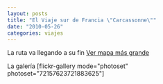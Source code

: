 ```yaml
---
layout: posts
title: "El Viaje sur de Francia \"Carcassonne\""
date: "2010-05-26"
categories: viajes
---
```


La ruta va llegando a su fin [Ver mapa más grande](https://maps.google.es/maps?f=d&source=embed&saddr=Cit%C3%A9+de+l'Espace,+Avenue+Jean+Gonord,+31500+Toulouse,+Haute-Garonne,+Midi-Pyr%C3%A9n%C3%A9es,+Francia&daddr=Carcassonne,+France+to:D6113+to:D6113+to:43.448931,1.61499+to:Toulouse,+Francia&hl=es&geocode=FdwPmQIdhccWACmJEIETpr2uEjHALK08nfYGHQ%3BFT1fkwIdhPMjACmLvRYBOSyuEjHHFKF3O9-P4g%3BFUaqlAIdxnoeAA%3BFUx2lQIdojwcAA%3B%3BFYtZmQIdhwQWACn_UnXsb7uuEjEwEEEvnPYGBA&mra=dpe&mrcr=1&mrsp=4&sz=11&via=2,3,4&sll=43.465878,1.826477&sspn=0.259643,0.617294&ie=UTF8&ll=43.468369,1.803131&spn=0.259643,0.617294)

La galería \[flickr-gallery mode="photoset" photoset="72157623721883625"\]
